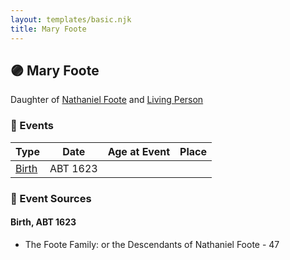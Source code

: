 ```yaml
---
layout: templates/basic.njk
title: Mary Foote
---
```

## 🟣 Mary Foote

Daughter of [Nathaniel Foote](/people/6/64098820) and [Living Person](/people/7/77201280)

### 📆 Events

Type | Date | Age at Event | Place
------ | ------ | ------ | ------
[Birth](#event-event-2) | ABT 1623 |  |

### 📰 Event Sources

#### <a id="event-event-2"></a> Birth, ABT 1623
* The Foote Family: or the Descendants of Nathaniel Foote  - 47